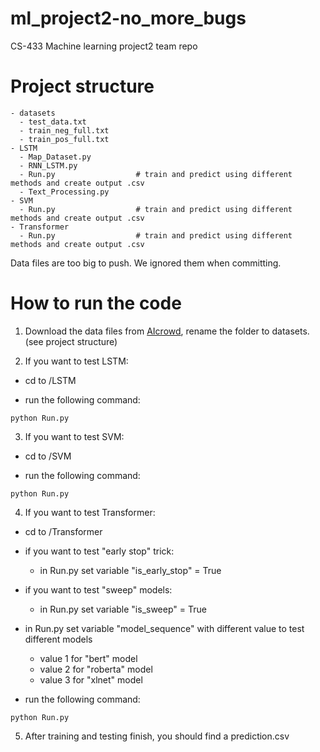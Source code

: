 # ml_project2-no_more_bugs

CS-433 Machine learning project2 team repo

# Project structure

```
- datasets
  - test_data.txt
  - train_neg_full.txt
  - train_pos_full.txt
- LSTM
  - Map_Dataset.py
  - RNN_LSTM.py
  - Run.py                  # train and predict using different methods and create output .csv
  - Text_Processing.py
- SVM
  - Run.py                  # train and predict using different methods and create output .csv
- Transformer
  - Run.py                  # train and predict using different methods and create output .csv
```

Data files are too big to push. We ignored them when committing.

# How to run the code

1. Download the data files from [AIcrowd](https://www.aicrowd.com/challenges/epfl-ml-text-classification/dataset_files), rename the folder to datasets. (see project structure)

2. If you want to test LSTM:
  
  - cd to /LSTM
  
  - run the following command:

   ```
   python Run.py
   
   ```
  
3. If you want to test SVM:
  
  - cd to /SVM
  
  - run the following command:

   ```
   python Run.py
   
   ```
 4. If you want to test Transformer:
  
  - cd to /Transformer
  
  - if you want to test "early stop" trick:
    - in Run.py set variable "is_early_stop" = True
    
  - if you want to test "sweep" models:
    - in Run.py set variable "is_sweep" = True
  
  - in Run.py set variable "model_sequence" with different value to test different models
    - value 1 for "bert" model
    - value 2 for "roberta" model
    - value 3 for "xlnet" model
  
  - run the following command:

   ```
   python Run.py
   
   ```

5. After training and testing finish, you should find a prediction.csv
